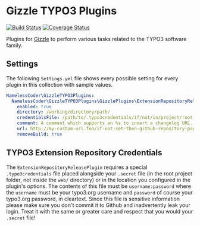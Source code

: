 Gizzle TYPO3 Plugins
====================

[![Build Status](https://jenkins.fluidtypo3.org/buildStatus/icon?job=gizzle-typo3-plugins)](https://jenkins.fluidtypo3.org/job/gizzle-typo3-plugins/) [![Coverage Status](https://img.shields.io/coveralls/NamelessCoder/gizzle-typo3-plugins.svg)](https://coveralls.io/r/NamelessCoder/gizzle-typo3-plugins)

Plugins for [Gizzle](https://github.com/NamelessCoder/gizzle) to perform various tasks related to the TYPO3 software family.

Settings
--------

The following `Settings.yml` file shows every possible setting for every plugin in this collection with sample values.

```yaml
NamelessCoder\GizzleTYPO3Plugins:
  NamelessCoder\GizzleTYPO3Plugins\GizzlePlugins\ExtensionRepositoryReleasePlugin:
    enabled: true
    directory: /working/directory/path/
    credentialsFile: /path/to/.typo3credentials/if/not/in/project/root
    comment: A comment which supports an %s to insert a changelog URL.
    url: http://my-custom-url.foo/if-not-set-then-github-repository-page.html
    removeBuild: true

```

TYPO3 Extension Repository Credentials
--------------------------------------

The `ExtensionRepositoryReleasePlugin` requires a special `.typo3credentials` file placed alongside your `.secret` file (in the
root project folder, not inside the `web/` directory) or in the location you configured in the plugin's options. The contents of
this file must be `username:password` where the `username` must be your typo3.org username and `password` of course your
typo3.org password, in cleartext. Since this file is sensitive information please make sure you don't commit it to Github and
inadvertently leak your login. Treat it with the same or greater care and respect that you would your `.secret` file!
